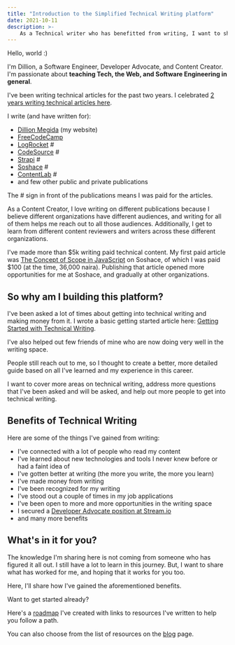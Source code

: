 ```yaml
---
title: "Introduction to the Simplified Technical Writing platform"
date: 2021-10-11
description: >-
    As a Technical writer who has benefitted from writing, I want to share my knowledge and experience with many people who want to get started or get better. I'm using this space to achieve that.
---
```


Hello, world :)

I'm Dillion, a Software Engineer, Developer Advocate, and Content Creator. I'm passionate about **teaching Tech, the Web, and Software Engineering in general**.

I've been writing technical articles for the past two years. I celebrated [2 years writing technical articles here](https://dillionmegida.com/p/2-year-writing-articles/).

I write (and have written for):

- [Dillion Megida](https://dillionmegida.com) (my website)
- [FreeCodeCamp](https://www.freecodecamp.org/news/author/dillionmegida/)
- [LogRocket](https://blog.logrocket.com/author/dillion-megida/) #
- [CodeSource](https://codesource.io/author/dillion/) #
- [Strapi](https://strapi.io/blog/how-to-build-an-ecommerce-application-using-react-mongo-db-strapi-and-socket-io) #
- [Soshace](https://soshace.com/author/dillionmegida/) #
- [ContentLab](https://contentlab.io/) #
- and few other public and private publications

The # sign in front of the publications means I was paid for the articles.

As a Content Creator, I love writing on different publications because I believe different organizations have different audiences, and writing for all of them helps me reach out to all those audiences. Additionally, I get to learn from different content reviewers and writers across these different organizations.

I've made more than $5k writing paid technical content. My first paid article was [The Concept of Scope in JavaScript](https://soshace.com/the-concept-of-scope-in-javascript/) on Soshace, of which I was paid $100 (at the time, 36,000 naira). Publishing that article opened more opportunities for me at Soshace, and gradually at other organizations.

## So why am I building this platform?

I've been asked a lot of times about getting into technical writing and making money from it. I wrote a basic getting started article here: [Getting Started with Technical Writing](https://dillionmegida.com/p/getting-started-with-technical-writing/).

I've also helped out few friends of mine who are now doing very well in the writing space.

People still reach out to me, so I thought to create a better, more detailed guide based on all I've learned and my experience in this career.

I want to cover more areas on technical writing, address more questions that I've been asked and will be asked, and help out more people to get into technical writing.

## Benefits of Technical Writing

Here are some of the things I've gained from writing:

- I've connected with a lot of people who read my content
- I've learned about new technologies and tools I never knew before or had a faint idea of
- I've gotten better at writing (the more you write, the more you learn)
- I've made money from writing
- I've been recognized for my writing
- I've stood out a couple of times in my job applications
- I've been open to more and more opportunities in the writing space
- I secured a [Developer Advocate position at Stream.io](https://twitter.com/iamdillion/status/1443201703218647044)
- and many more benefits

## What's in it for you?

The knowledge I'm sharing here is not coming from someone who has figured it all out. I still have a lot to learn in this journey. But, I want to share what has worked for me, and hoping that it works for you too.

Here, I'll share how I've gained the aforementioned benefits.

Want to get started already?

Here's a [roadmap](/roadmap) I've created with links to resources I've written to help you follow a path.

You can also choose from the list of resources on the [blog](/blog) page.
